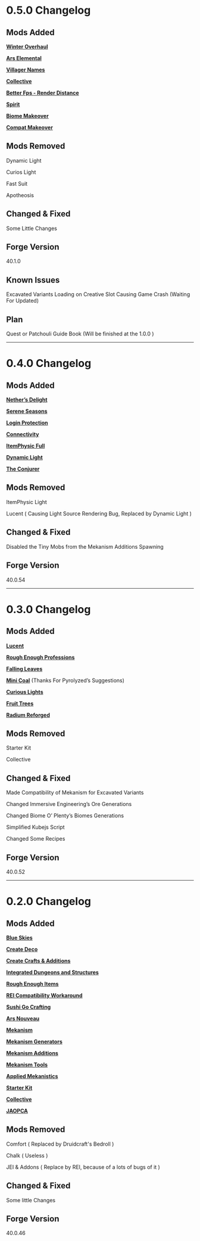 # 0.5.0 Changelog

## Mods Added

[**Winter Overhaul**](https://www.curseforge.com/minecraft/mc-mods/winter-overhaul)

[**Ars Elemental**](https://www.curseforge.com/minecraft/mc-mods/ars-elemental-elemental-spell-foci)

[**Villager Names**](https://www.curseforge.com/minecraft/mc-mods/villager-names)

[**Collective**](https://www.curseforge.com/minecraft/mc-mods/collective)

[**Better Fps - Render Distance**](https://www.curseforge.com/minecraft/mc-mods/better-fps-render-distance)

[**Spirit**](https://www.curseforge.com/minecraft/mc-mods/spirit)

[**Biome Makeover**](https://www.curseforge.com/minecraft/mc-mods/biome-makeover)

[**Compat Makeover**](https://www.curseforge.com/minecraft/mc-mods/compat-makeover)

 

## Mods Removed 

Dynamic Light

Curios Light

Fast Suit

Apotheosis

 

## Changed & Fixed

Some Little Changes

 

## Forge Version

40.1.0

 

## Known Issues

Excavated Variants Loading on Creative Slot Causing Game Crash (Waiting For Updated)

 
 
## Plan

Quest or Patchouli Guide Book (Will be finished at the 1.0.0 )




----------------------------------------------------------------------------------------------------------------------------------------------------------


# 0.4.0 Changelog


## Mods Added

[**Nether’s Delight**](https://www.curseforge.com/minecraft/mc-mods/nethers-delight)

[**Serene Seasons**](https://www.curseforge.com/minecraft/mc-mods/serene-seasons)

[**Login Protection**](https://www.curseforge.com/minecraft/mc-mods/login-protection)

[**Connectivity**](https://www.curseforge.com/minecraft/mc-mods/connectivity)

[**ItemPhysic Full**](https://www.curseforge.com/minecraft/mc-mods/itemphysic)

[**Dynamic Light**](https://www.curseforge.com/minecraft/mc-mods/dynamic-lights)

[**The Conjurer**](https://www.curseforge.com/minecraft/mc-mods/the-conjurer)

 

## Mods Removed 

ItemPhysic Light

Lucent ( Causing Light Source Rendering Bug, Replaced by Dynamic Light )

 

## Changed & Fixed

Disabled the Tiny Mobs from the Mekanism Additions Spawning

 

## Forge Version

40.0.54




----------------------------------------------------------------------------------------------------------------------------------------------------------


# 0.3.0 Changelog

## Mods Added

[**Lucent**](https://www.curseforge.com/minecraft/mc-mods/lucent)

[**Rough Enough Professions**](https://www.curseforge.com/minecraft/mc-mods/roughly-enough-professions-rep)

[**Falling Leaves**](https://www.curseforge.com/minecraft/mc-mods/falling-leaves-forge)

[**Mini Coal**](https://www.curseforge.com/minecraft/mc-mods/minicoal) (Thanks For Pyrolyzed’s Suggestions)

[**Curious Lights**](https://www.curseforge.com/minecraft/mc-mods/curious-lights)

[**Fruit Trees**](https://www.curseforge.com/minecraft/mc-mods/fruit-trees)

[**Radium Reforged**](https://www.curseforge.com/minecraft/mc-mods/radium-reforged)




## Mods Removed

Starter Kit

Collective




## Changed & Fixed

Made Compatibility of Mekanism for Excavated Variants

Changed Immersive Engineering’s Ore Generations

Changed Biome O’ Plenty’s Biomes Generations

Simplified Kubejs Script

Changed Some Recipes




## Forge Version

40.0.52



----------------------------------------------------------------------------------------------------------------------------------------------------------

 

# 0.2.0 Changelog

## Mods Added

[**Blue Skies**](https://www.curseforge.com/minecraft/mc-mods/blue-skies)

[**Create Deco**](https://www.curseforge.com/minecraft/mc-mods/create-deco)

[**Create Crafts & Additions**](https://www.curseforge.com/minecraft/mc-mods/createaddition)

[**Integrated Dungeons and Structures**](https://www.curseforge.com/minecraft/mc-mods/idas)

[**Rough Enough Items**](https://www.curseforge.com/minecraft/mc-mods/roughly-enough-items)

[**REI Compatibility Workaround**](https://www.curseforge.com/minecraft/mc-mods/roughly-enough-items-hacks)

[**Sushi Go Crafting**](https://www.curseforge.com/minecraft/mc-mods/sushigocrafting)

[**Ars Nouveau**](https://www.curseforge.com/minecraft/mc-mods/ars-nouveau)

[**Mekanism**](https://www.curseforge.com/minecraft/mc-mods/mekanism)

[**Mekanism Generators**](https://www.curseforge.com/minecraft/mc-mods/mekanism-generators)

[**Mekanism Additions**](https://www.curseforge.com/minecraft/mc-mods/mekanism-additions)

[**Mekanism Tools**](https://www.curseforge.com/minecraft/mc-mods/mekanism-tools)

[**Applied Mekanistics**](https://www.curseforge.com/minecraft/mc-mods/applied-mekanistics)

[**Starter Kit**](https://www.curseforge.com/minecraft/mc-mods/starter-kit)

[**Collective**](https://www.curseforge.com/minecraft/mc-mods/collective)

[**JAOPCA**](https://www.curseforge.com/minecraft/mc-mods/jaopca)




## Mods Removed

Comfort ( Replaced by Druidcraft's Bedroll )

Chalk ( Useless )

JEI & Addons ( Replace by REI, because of a lots of bugs of it )




## Changed & Fixed

Some little Changes




## Forge Version

40.0.46
